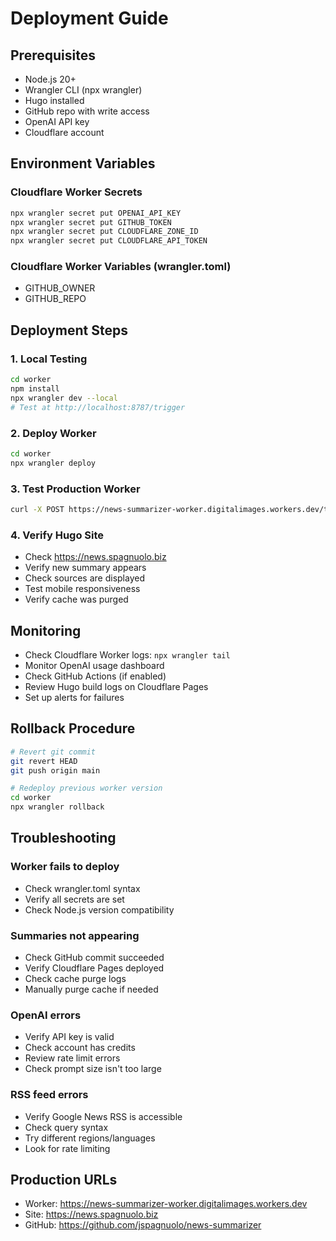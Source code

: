# Deployment Guide

## Prerequisites
- Node.js 20+
- Wrangler CLI (npx wrangler)
- Hugo installed
- GitHub repo with write access
- OpenAI API key
- Cloudflare account

## Environment Variables

### Cloudflare Worker Secrets
```bash
npx wrangler secret put OPENAI_API_KEY
npx wrangler secret put GITHUB_TOKEN
npx wrangler secret put CLOUDFLARE_ZONE_ID
npx wrangler secret put CLOUDFLARE_API_TOKEN
```

### Cloudflare Worker Variables (wrangler.toml)
- GITHUB_OWNER
- GITHUB_REPO

## Deployment Steps

### 1. Local Testing
```bash
cd worker
npm install
npx wrangler dev --local
# Test at http://localhost:8787/trigger
```

### 2. Deploy Worker
```bash
cd worker
npx wrangler deploy
```

### 3. Test Production Worker
```bash
curl -X POST https://news-summarizer-worker.digitalimages.workers.dev/trigger
```

### 4. Verify Hugo Site
- Check https://news.spagnuolo.biz
- Verify new summary appears
- Check sources are displayed
- Test mobile responsiveness
- Verify cache was purged

## Monitoring
- Check Cloudflare Worker logs: `npx wrangler tail`
- Monitor OpenAI usage dashboard
- Check GitHub Actions (if enabled)
- Review Hugo build logs on Cloudflare Pages
- Set up alerts for failures

## Rollback Procedure
```bash
# Revert git commit
git revert HEAD
git push origin main

# Redeploy previous worker version
cd worker
npx wrangler rollback
```

## Troubleshooting

### Worker fails to deploy
- Check wrangler.toml syntax
- Verify all secrets are set
- Check Node.js version compatibility

### Summaries not appearing
- Check GitHub commit succeeded
- Verify Cloudflare Pages deployed
- Check cache purge logs
- Manually purge cache if needed

### OpenAI errors
- Verify API key is valid
- Check account has credits
- Review rate limit errors
- Check prompt size isn't too large

### RSS feed errors
- Verify Google News RSS is accessible
- Check query syntax
- Try different regions/languages
- Look for rate limiting

## Production URLs
- Worker: https://news-summarizer-worker.digitalimages.workers.dev
- Site: https://news.spagnuolo.biz
- GitHub: https://github.com/jspagnuolo/news-summarizer
